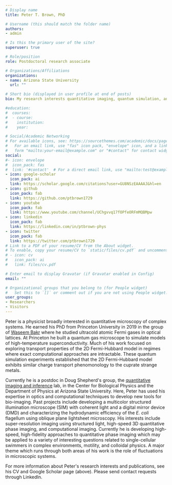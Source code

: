 ```yaml
---
# Display name
title: Peter T. Brown, PhD

# Username (this should match the folder name)
authors:
- admin

# Is this the primary user of the site?
superuser: true

# Role/position
role: Postdoctoral research associate

# Organizations/Affiliations
organizations:
- name: Arizona State University
  url: ""

# Short bio (displayed in user profile at end of posts)
bio: My research interests quantitative imaging, quantum simulation, and ultracold Fermions in optical lattices

#education:
#  courses:
#  - course:
#    institution:
#    year:

# Social/Academic Networking
# For available icons, see: https://sourcethemes.com/academic/docs/page-builder/#icons
#   For an email link, use "fas" icon pack, "envelope" icon, and a link in the
#   form "mailto:your-email@example.com" or "#contact" for contact widget.
social:
#- icon: envelope
#  icon_pack: fas
#  link: '#contact'  # For a direct email link, use "mailto:test@example.org".
- icon: google-scholar
  icon_pack: ai
  link: https://scholar.google.com/citations?user=GU8NSzEAAAAJ&hl=en
- icon: github
  icon_pack: fab
  link: https://github.com/ptbrown1729
- icon: youtube
  icon_pack: fab
  link: https://www.youtube.com/channel/UChgvvq17fOPfeORFmMQBMpw
- icon: linkedin
  icon_pack: fab
  link: https://linkedin.com/in/ptbrown-phys
- icon: twitter
  icon_pack: fab
  link: https://twitter.com/ptbrown1729
# Link to a PDF of your resume/CV from the About widget.
# To enable, copy your resume/CV to `static/files/cv.pdf` and uncomment the lines below.
# - icon: cv
#   icon_pack: ai
#   link: files/cv.pdf

# Enter email to display Gravatar (if Gravatar enabled in Config)
email: ""

# Organizational groups that you belong to (for People widget)
#   Set this to `[]` or comment out if you are not using People widget.
user_groups:
- Researchers
- Visitors
---
```


Peter is a physicist broadly interested in quantitative microscopy of complex systems. He earned his PhD from Princeton University in 2019 in the group of <a href="http://ultracold.princeton.edu/">Waseem Bakr</a> where he studied ultracold atomic Fermi gases in optical lattices. At Princeton he built a quantum gas microscope to simulate models of high-temperature superconductivity. Much of his work focused on exploring transport properties of the 2D Fermi-Hubbard model in regimes where exact computational approaches are intractable. These quantum simulation experiments established that the 2D Fermi-Hubbard model exhibits similar charge transport phenomonology to the cuprate strange metals.

Currently he is a postdoc in Doug Shepherd's group, the <a href="https://shepherdlaboratory.org/">quantitative imaging and inference</a> lab, in the Center for Biological Physics and the Department of Physics at Arizona State University. Here, Peter has used his expertise in optics and computational techniques to develop new tools for bio-imaging. Past projects include developing a multicolor structured illumination microscope (SIM) with coherent light and a digital mirror device (DMD) and characterizing the hydrodynamic efficiency of the <i>E. coli</i> flagellum using oblique plane lightsheet microscopy. His interests include super-resolution imaging using structured light, high-speed 3D quantitative phase imaging, and computational imaging. Currently he is developing high-speed, high-fidelity approaches to quantitative phase imaging which may be applied to a variety of interesting questions related to single-cellular swimmers in complex environments, motility, and colloidal physics. A major theme which runs through both areas of his work is the role of fluctuations in microscopic systems. 

For more information about Peter's research interests and publications, see his CV and Google Scholar page (above). Please send contact requests through LinkedIn.

